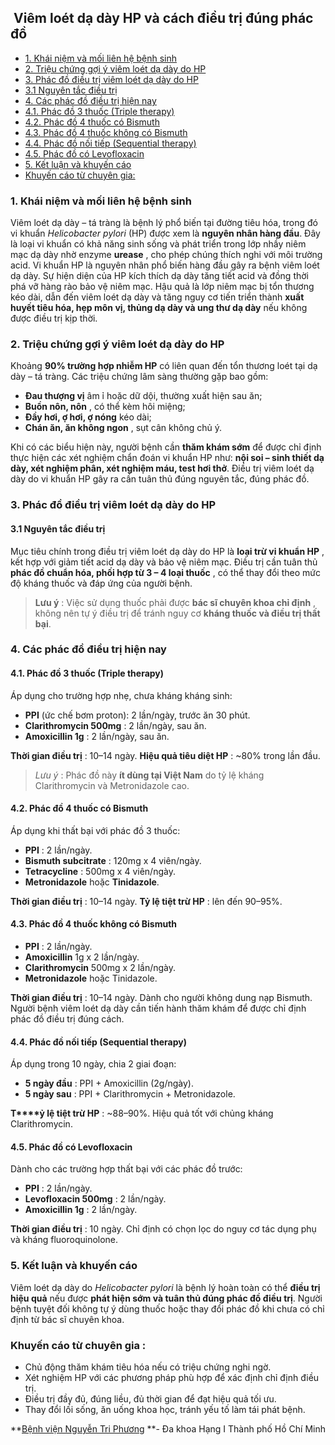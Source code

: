 ## ️ Viêm loét dạ dày HP và cách điều trị đúng phác đồ

  * [1. Khái niệm và mối liên hệ bệnh sinh](https://bvnguyentriphuong.com.vn/benh-truyen-nhiem/viem-loet-da-day-hp-va-cach-dieu-tri-dung-phac-do#1-khi-nim-v-mi-lin-h-bnh-sinh)
  * [2. Triệu chứng gợi ý viêm loét dạ dày do HP](https://bvnguyentriphuong.com.vn/benh-truyen-nhiem/viem-loet-da-day-hp-va-cach-dieu-tri-dung-phac-do#2-triu-chng-gi-vim-lot-d-dy-do-hp)
  * [3. Phác đồ điều trị viêm loét dạ dày do HP](https://bvnguyentriphuong.com.vn/benh-truyen-nhiem/viem-loet-da-day-hp-va-cach-dieu-tri-dung-phac-do#3-phc-iu-tr-vim-lot-d-dy-do-hp)
  * [3.1 Nguyên tắc điều trị](https://bvnguyentriphuong.com.vn/benh-truyen-nhiem/viem-loet-da-day-hp-va-cach-dieu-tri-dung-phac-do#31-nguyn-tc-iu-tr)
  * [4. Các phác đồ điều trị hiện nay](https://bvnguyentriphuong.com.vn/benh-truyen-nhiem/viem-loet-da-day-hp-va-cach-dieu-tri-dung-phac-do#4-cc-phc-iu-tr-hin-nay)
  * [4.1. Phác đồ 3 thuốc (Triple therapy)](https://bvnguyentriphuong.com.vn/benh-truyen-nhiem/viem-loet-da-day-hp-va-cach-dieu-tri-dung-phac-do#41-phc-3-thuc-triple-therapy)
  * [4.2. Phác đồ 4 thuốc có Bismuth](https://bvnguyentriphuong.com.vn/benh-truyen-nhiem/viem-loet-da-day-hp-va-cach-dieu-tri-dung-phac-do#42-phc-4-thuc-c-bismuth)
  * [4.3. Phác đồ 4 thuốc không có Bismuth](https://bvnguyentriphuong.com.vn/benh-truyen-nhiem/viem-loet-da-day-hp-va-cach-dieu-tri-dung-phac-do#43-phc-4-thuc-khng-c-bismuth)
  * [4.4. Phác đồ nối tiếp (Sequential therapy)](https://bvnguyentriphuong.com.vn/benh-truyen-nhiem/viem-loet-da-day-hp-va-cach-dieu-tri-dung-phac-do#44-phc-ni-tip-sequential-therapy)
  * [4.5. Phác đồ có Levofloxacin](https://bvnguyentriphuong.com.vn/benh-truyen-nhiem/viem-loet-da-day-hp-va-cach-dieu-tri-dung-phac-do#45-phc-c-levofloxacin)
  * [5. Kết luận và khuyến cáo](https://bvnguyentriphuong.com.vn/benh-truyen-nhiem/viem-loet-da-day-hp-va-cach-dieu-tri-dung-phac-do#5-kt-lun-v-khuyn-co)
  * [Khuyến cáo từ chuyên gia:](https://bvnguyentriphuong.com.vn/benh-truyen-nhiem/viem-loet-da-day-hp-va-cach-dieu-tri-dung-phac-do#khuyn-co-t-chuyn-gia)


### **1. Khái niệm và mối liên hệ bệnh sinh**
Viêm loét dạ dày – tá tràng là bệnh lý phổ biến tại đường tiêu hóa, trong đó vi khuẩn _Helicobacter pylori_ (HP) được xem là **nguyên nhân hàng đầu**. Đây là loại vi khuẩn có khả năng sinh sống và phát triển trong lớp nhầy niêm mạc dạ dày nhờ enzyme **urease** , cho phép chúng thích nghi với môi trường acid.
Vi khuẩn HP là nguyên nhân phổ biến hàng đầu gây ra bệnh viêm loét dạ dày.
Sự hiện diện của HP kích thích dạ dày tăng tiết acid và đồng thời phá vỡ hàng rào bảo vệ niêm mạc. Hậu quả là lớp niêm mạc bị tổn thương kéo dài, dẫn đến viêm loét dạ dày và tăng nguy cơ tiến triển thành **xuất huyết tiêu hóa, hẹp môn vị, thủng dạ dày và ung thư dạ dày** nếu không được điều trị kịp thời.
### **2. Triệu chứng gợi ý viêm loét dạ dày do HP**
Khoảng **90% trường hợp nhiễm HP** có liên quan đến tổn thương loét tại dạ dày – tá tràng. Các triệu chứng lâm sàng thường gặp bao gồm:
  * **Đau thượng vị** âm ỉ hoặc dữ dội, thường xuất hiện sau ăn;
  * **Buồn nôn, nôn** , có thể kèm hôi miệng;
  * **Đầy hơi, ợ hơi, ợ nóng** kéo dài;
  * **Chán ăn, ăn không ngon** , sụt cân không chủ ý.


Khi có các biểu hiện này, người bệnh cần **thăm khám sớm** để được chỉ định thực hiện các xét nghiệm chẩn đoán vi khuẩn HP như: **nội soi – sinh thiết dạ dày, xét nghiệm phân, xét nghiệm máu, test hơi thở**.
Điều trị viêm loét dạ dày do vi khuẩn HP gây ra cần tuân thủ đúng nguyên tắc, đúng phác đồ.
### **3. Phác đồ điều trị viêm loét dạ dày do HP**
#### **3.1 Nguyên tắc điều trị**
Mục tiêu chính trong điều trị viêm loét dạ dày do HP là **loại trừ vi khuẩn HP** , kết hợp với giảm tiết acid dạ dày và bảo vệ niêm mạc. Điều trị cần tuân thủ **phác đồ chuẩn hóa, phối hợp từ 3 – 4 loại thuốc** , có thể thay đổi theo mức độ kháng thuốc và đáp ứng của người bệnh.
> **Lưu ý** : Việc sử dụng thuốc phải được **bác sĩ chuyên khoa chỉ định** , không nên tự ý điều trị để tránh nguy cơ **kháng thuốc và điều trị thất bại**.
### **4. Các phác đồ điều trị hiện nay**
#### **4.1. Phác đồ 3 thuốc (Triple therapy)**
Áp dụng cho trường hợp nhẹ, chưa kháng kháng sinh:
  * **PPI** (ức chế bơm proton): 2 lần/ngày, trước ăn 30 phút.
  * **Clarithromycin 500mg** : 2 lần/ngày, sau ăn.
  * **Amoxicillin 1g** : 2 lần/ngày, sau ăn.


**Thời gian điều trị** : 10–14 ngày. **Hiệu quả tiêu diệt HP** : ~80% trong lần đầu.
> _Lưu ý_ : Phác đồ này **ít dùng tại Việt Nam** do tỷ lệ kháng Clarithromycin và Metronidazole cao.
#### **4.2. Phác đồ 4 thuốc có Bismuth**
Áp dụng khi thất bại với phác đồ 3 thuốc:
  * **PPI** : 2 lần/ngày.
  * **Bismuth subcitrate** : 120mg x 4 viên/ngày.
  * **Tetracycline** : 500mg x 4 viên/ngày.
  * **Metronidazole** hoặc **Tinidazole**.


**Thời gian điều trị** : 10–14 ngày. **Tỷ lệ tiệt trừ HP** : lên đến 90–95%.
#### **4.3. Phác đồ 4 thuốc không có Bismuth**
  * **PPI** : 2 lần/ngày.
  * **Amoxicillin** 1g x 2 lần/ngày.
  * **Clarithromycin** 500mg x 2 lần/ngày.
  * **Metronidazole** hoặc Tinidazole.


**Thời gian điều trị** : 10–14 ngày. Dành cho người không dung nạp Bismuth.
Người bệnh viêm loét dạ dày cần tiến hành thăm khám để được chỉ định phác đồ điều trị đúng cách.
#### **4.4. Phác đồ nối tiếp (Sequential therapy)**
Áp dụng trong 10 ngày, chia 2 giai đoạn:
  * **5 ngày đầu** : PPI + Amoxicillin (2g/ngày).
  * **5 ngày sau** : PPI + Clarithromycin + Metronidazole.


**T****ỷ lệ tiệt trừ HP** : ~88–90%. Hiệu quả tốt với chủng kháng Clarithromycin.
#### **4.5. Phác đồ có Levofloxacin**
Dành cho các trường hợp thất bại với các phác đồ trước:
  * **PPI** : 2 lần/ngày.
  * **Levofloxacin 500mg** : 2 lần/ngày.
  * **Amoxicillin 1g** : 2 lần/ngày.


**Thời gian điều trị** : 10 ngày. Chỉ định có chọn lọc do nguy cơ tác dụng phụ và kháng fluoroquinolone.
### **5. Kết luận và khuyến cáo**
Viêm loét dạ dày do _Helicobacter pylori_ là bệnh lý hoàn toàn có thể **điều trị hiệu quả** nếu được **phát hiện sớm và tuân thủ đúng phác đồ điều trị**. Người bệnh tuyệt đối không tự ý dùng thuốc hoặc thay đổi phác đồ khi chưa có chỉ định từ bác sĩ chuyên khoa.
### **Khuyến cáo từ chuyên gia** :
  * Chủ động thăm khám tiêu hóa nếu có triệu chứng nghi ngờ.
  * Xét nghiệm HP với các phương pháp phù hợp để xác định chỉ định điều trị.
  * Điều trị đầy đủ, đúng liều, đủ thời gian để đạt hiệu quả tối ưu.
  * Thay đổi lối sống, ăn uống khoa học, tránh yếu tố làm tái phát bệnh.


**[Bệnh viện Nguyễn Tri Phương](https://bvnguyentriphuong.com.vn/) **- Đa khoa Hạng I Thành phố Hồ Chí Minh
